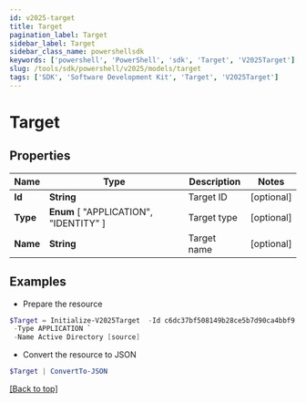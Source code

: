 ```yaml
---
id: v2025-target
title: Target
pagination_label: Target
sidebar_label: Target
sidebar_class_name: powershellsdk
keywords: ['powershell', 'PowerShell', 'sdk', 'Target', 'V2025Target'] 
slug: /tools/sdk/powershell/v2025/models/target
tags: ['SDK', 'Software Development Kit', 'Target', 'V2025Target']
---
```



# Target

## Properties

Name | Type | Description | Notes
------------ | ------------- | ------------- | -------------
**Id** | **String** | Target ID | [optional] 
**Type** |  **Enum** [  "APPLICATION",    "IDENTITY" ] | Target type | [optional] 
**Name** | **String** | Target name | [optional] 

## Examples

- Prepare the resource
```powershell
$Target = Initialize-V2025Target  -Id c6dc37bf508149b28ce5b7d90ca4bbf9 `
 -Type APPLICATION `
 -Name Active Directory [source]
```

- Convert the resource to JSON
```powershell
$Target | ConvertTo-JSON
```


[[Back to top]](#) 

